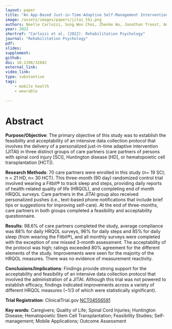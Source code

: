 ```yaml
---
layout: paper
title: "An App-Based Just-in-Time-Adaptive Self-Management Intervention for Care Partners: The CareQOL Feasibility Pilot Study"
image: /assets/images/papers/jitai_tbi.png
authors: Noelle Carlozzi, Sung Won Choi, Zhenke Wu, Jonathan Troost, Angela Lyden, Jennifer Miner, Christopher Graves, Jitao Wang, Xinghui Yan, Srijan Sen
year: 2022
shortref: "Carlozzi et al. (2022). Rehabilitation Psychology"
journal: "Rehabilitation Psychology"
pdf:
slides:
supplement:
github:
doi: 10.2196/32842
external_link: 
video_link: 
type: substantive
tags:
    - mobile health
    - wearable
 
---
```


# Abstract

**Purpose/Objective**: The primary objective of this study was to establish the feasibility and acceptability of an intensive data collection protocol that involves the delivery of a personalized just-in-time adaptive intervention (JITAI) in three distinct groups of care partners (care partners of persons with spinal cord injury [SCI], Huntington disease [HD], or hematopoietic cell transplantation [HCT]).   

**Research Methods**: 70 care partners were enrolled in this study (n= 19 SCI; n = 21 HD, n= 30 HCT). This three-month (90 day) randomized control trial involved wearing a Fitbit® to track sleep and steps, providing daily reports of health-related quality of life (HRQOL), and completing end of month HRQOL surveys. Care partners in the JITAI group also received personalized pushes (i.e., text-based phone notifications that include brief tips or suggestions for improving self-care). At the end of three-months, care partners in both groups completed a feasibility and acceptability questionnaire.

**Results**: 98.6% of care partners completed the study, average compliance was 88% for daily HRQOL surveys, 96% for daily steps and 85% for daily sleep (from wearing the Fitbit®), and all monthly surveys were completed with the exception of one missed 3-month assessment.  The acceptability of the protocol was high; ratings exceeded 80% agreement for the different elements of the study. Improvements were seen for the majority of the HRQOL measures. There was no evidence of measurement reactivity.   

**Conclusions/Implications**: Findings provide strong support for the acceptability and feasibility of an intensive data collection protocol that involved the administration of a JITAI. Although this trial was not powered to establish efficacy, findings indicated improvements across a variety of different HRQOL measures (~1/3 of which were statistically significant). 

**Trial Registration**: ClinicalTrial.gov [NCT04556591](https://clinicaltrials.gov/ct2/show/NCT04556591)

**Key words**: Caregivers; Quality of Life; Spinal Cord Injuries; Huntington Disease; Hematopoietic Stem Cell Transplantation; Feasibility Studies; Self-management; Mobile Applications; Outcome Assessment
